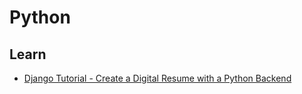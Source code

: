 # Python

## Learn

- [Django Tutorial - Create a Digital Resume with a Python Backend](https://www.youtube.com/watch?v=0oSsLbh_Kv4&ab_channel=freeCodeCamp.org)
